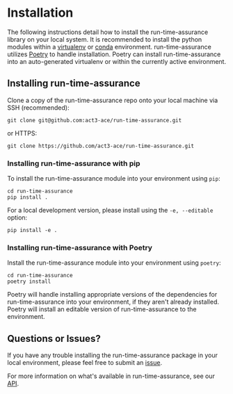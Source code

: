 # Installation

The following instructions detail how to install
the run-time-assurance library on your local system.
It is recommended to install the python modules within
a [virtualenv](https://virtualenv.pypa.io/en/stable/#)
or [conda](https://docs.conda.io/projects/conda/en/latest/index.html) environment.
run-time-assurance utilizes [Poetry](https://python-poetry.org/) to handle installation.
Poetry can install run-time-assurance into an auto-generated virtualenv or within the currently active environment.

## Installing run-time-assurance

Clone a copy of the run-time-assurance repo onto your local
machine via SSH (recommended):

```shell
git clone git@github.com:act3-ace/run-time-assurance.git
```

or HTTPS:

```shell
git clone https://github.com/act3-ace/run-time-assurance.git
```

### Installing run-time-assurance with pip

To install the run-time-assurance module into your
environment using `pip`:

```shell
cd run-time-assurance
pip install .
```

For a local development version, please install
using the `-e, --editable` option:

```shell
pip install -e .
```

### Installing run-time-assurance with Poetry

Install the run-time-assurance module into your
environment using `poetry`:

```shell
cd run-time-assurance
poetry install
```

Poetry will handle installing appropriate versions of the dependencies for run-time-assurance into your environment, if they aren't already installed.  Poetry will install an editable version of run-time-assurance to the environment.

## Questions or Issues?

If you have any trouble installing the run-time-assurance
package in your local environment, please feel free to
submit an [issue](https://github.com/act3-ace/run-time-assurance/issues).

For more information on what's available in run-time-assurance,
see our [API](api/index.md).
